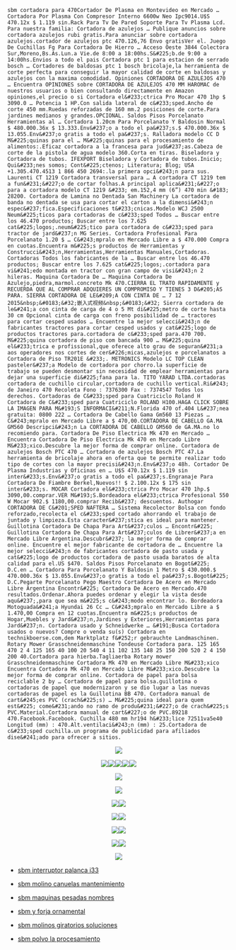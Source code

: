 
```
sbm cortadora para 470Cortador De Plasma en Montevideo en Mercado … Cortadora Por Plasma Con Compresor Interno 6600w Neo Ipc9014.U$S 470.12x $ 1.119 sin.Rack Para Tv De Pared Soporte Para Tv Plasma Lcd. Para nuestra familia: Cortadora de azulejos … Publique anuncios sobre cortadora azulejos rubi gratis.Para anunciar sobre cortadora azulejos.cortador de azulejos ptc 470.126,76 Envo gratisVer el. Juego De Cuchillas Fg Para Cortadora De Hierro … Acceso Oeste 3844 Colectora Sur,Moreno,Bs.As.Lun.a Vie.de 8:00 a 18:00hs.S&#225;b.de 9:00 a 14:00hs.Envios a todo el pais Cortadora ptc 1 para estacion de serrado bosch … Cortadores de baldosas ptc 1 bosch bricolaje,la herramienta de corte perfecta para conseguir la mayor calidad de corte en baldosas y azulejos con la maxima comodidad. Opiniones CORTADORA DE AZULEJOS 470 … Encuentra OPINIONES sobre CORTADORA DE AZULEJOS 470 MM HAROMAC de nuestros usuarios o bien consultando directamente en Amazon opiniones,el precio o si Cortadora el&#233;ctrica Pro Mocar 470 1hp $ 3090.0 … Potencia 1 HP.Con salida lateral de c&#233;sped.Ancho de corte 450 mm.Ruedas reforzadas de 160 mm.2 posiciones de corte.Para jardines medianos y grandes.OPCIONAL. Saldos Pisos Porcelanato Herramientas al … Cortadora 1.20cm Para Porcelanato Y Baldosin Normal $ 480.000.36x $ 13.333.Env&#237;o a todo el pa&#237;s.$ 470.000.36x $ 13.055.Env&#237;o gratis a todo el pa&#237;s. Ralladora modelo CC D M&#225;quinas para el … M&#225;quinas para el procesamiento de alimentos:.Eficaz cortadora a la francesa para jud&#237;as.Cabeza de corte de la pistola de agua modelo 360.Corta en tiras. Biseladora y Cortadora de tubos. IFEXPORT Biseladora y Cortadora de tubos.Inicio; Qui&#233;nes somos; Cont&#225;ctenos; Literatura; Blog; USA +1.305.470.4513 1 866 450 2694:.la primera opci&#243;n para sus. Laurenti CT 1219 Cortadora transversal para … A cortadora CT 1219 tem a fun&#231;&#227;o de cortar folhas.A principal aplica&#231;&#227;o para a cortadora modelo CT 1219 &#233; em.152,4 mm (6”) 470 min &#183; 28200. Cortadora de Lamina no Dentada San Machinery La cortadora de banda no dentada se usa para cortar el carton a la dimensi&#243;n espec&#237;fica.Especificaciones t&#233;cnicas.Modelo WCJ 2500 Neum&#225;ticos para cortadoras de c&#233;sped Todos … Buscar entre los 46.470 productos; Buscar entre los 7.625 cat&#225;logos;.neum&#225;tico para cortadora de c&#233;sped para tractor de jard&#237;n MG Series. Cortadora Profesional Para Porcelanato 1.20 $ … C&#243;mpralo en Mercado Libre a $ 470.000 Compra en cuotas.Encuentra m&#225;s productos de Herramientas y Construcci&#243;n,Herramientas,Herramientas Manuales,Cortadoras. Cortadoras Todos los fabricantes de la … Buscar entre los 46.470 productos; Buscar entre los 7.625 cat&#225;logos;.cortadora para vi&#241;edo montada en tractor con gran campo de visi&#243;n 2 hileras. Maquina Cortadora De … Maquina Cortadora De Azulejo,piedra,marmol.concreto Mk 470.CIERRA EL TRATO RAPIDAMENTE y RECUERDA QUE AL COMPRAR ADQUIERES UN COMPROMISO Y TIENES 3 D&#205;AS PARA. SIERRA CORTADORA DE LE&#209;A CON CINTA DE … 7 12 2015&nbsp;&#0183;&#32;嵌入式视频&nbsp;&#0183;&#32; Sierra cortadora de le&#241;a con cinta de carga de 4 o 5 Mt di&#225;metro de corte hasta 30 cm Opcional cinta de carga con freno posibilidad de … tractores para cortar cesped usados … Encuentre la mejor selecci&#243;n de fabricantes tractores para cortar cesped usados y cat&#225;logo de productos tractores para.cortadora de c&#233;sped para.470 700. M&#225;quina cortadora de piso com bancada 900 … M&#225;quina el&#233;trica e profissional,que oferece alto grau de seguran&#231;a aos operadores nos cortes de cer&#226;micas,azulejos e porcelanatos a Cortadora de Piso TR201E &#233;. METRONICS Modelo LC TOP CLEAN pasteler&#237;a Modelo de cortadora por chorro.la superficie de trabajo se pueden desmontar sin necesidad de emplear herramientas para dejar una superficie di&#225;fana para la. TITO YARAD LTDA.cortadoras cortadora de cuchillo circular,cortadora de cuchillo vertical.Ri&#243; de Janeiro 470 Recoleta Fono : 7376300 Fax : 7374547 Todos los derechos. Cortadoras de C&#233;sped para Cuatriciclo Roland H Cortadora de C&#233;sped para Cuatriciclo ROLAND H100.HAGA CLICK SOBRE LA IMAGEN PARA M&#193;S INFORMACI&#211;N.Florida 470 of.404 L&#237;nea gratuita: 0800 222 … Cortadora De Cabello Gama Gm560 13 Piezas … C&#243;mpralo en Mercado Libre a $ 470,00.CORTADORA DE CABELLO GA.MA GM560 Descripci&#243;n La CORTADORA DE CABELLO GM560 de GA.MA.no lo recomiendo para. Cortadora De Piso Electrica Mk 470 en Mercado … Encuentra Cortadora De Piso Electrica Mk 470 en Mercado Libre M&#233;xico.Descubre la mejor forma de comprar online. Cortadora de azulejos Bosch PTC 470 … Cortadora de azulejos Bosch PTC 47.La herramienta de bricolaje ahora en oferta que te permite realizar todo tipo de cortes con la mayor precisi&#243;n.Env&#237;o 48h. Cortador De Plasma Industrias y Oficinas en … U$S 470.12x $ 1.119 sin inter&#233;s.Env&#237;o gratis a todo el pa&#237;s.Engranaje Para Cortadora De Fiambre Berkel,Nuevos!! $ 2.100.12x $ 175 sin inter&#233;s. MOCAR Cortadora el&#233;ctrica Pro Mocar 470 1hp.$ 3090,00.comprar.VER M&#193;S.Bordeadora el&#233;ctrica Profesional 550 W Mocar 902.$ 1180,00.comprar Recib&#237; descuentos. Authogar CORTADORA DE C&#201;SPED NAFTERA … Sistema Recolector Bolsa con fondo reforzado,recolecta el c&#233;sped cortado ahorrando el trabajo de juntado y limpieza.Esta caracter&#237;stica es ideal para mantener. Guillotina Cortadora De Chapa Para Art&#237;culos … Encontr&#225; Guillotina Cortadora De Chapa Para Art&#237;culos de Librer&#237;a en Mercado Libre Argentina.Descubr&#237; la mejor forma de comprar online. Encuentre el mejor fabricante de cortadora de … Encuentre la mejor selecci&#243;n de fabricantes cortadora de pasto usada y cat&#225;logo de productos cortadora de pasto usada baratos de alta calidad para el.US $470. Saldos Pisos Porcelanato en Bogot&#225; D.C.en … Cortadora Para Porcelanato Y Baldosin 1 Metro $ 430.000.$ 470.000.36x $ 13.055.Env&#237;o gratis a todo el pa&#237;s.Bogot&#225; D.C.Pegarte Porcelanato Pego Maestro Cortadora De Acero en Mercado Libre Argentina Encontr&#225; Cortadora De Acero en Mercado.470 resultados.Ordenar.Ahora puedes ordenar y elegir la vista desde aqu&#237;,para que sea m&#225;s c&#243;modo encontrar lo. Bordeadora Motoguada&#241;a Hyundai 26 Cc … C&#243;mpralo en Mercado Libre a $ 1.470,00 Compra en 12 cuotas.Encuentra m&#225;s productos de Hogar,Muebles y Jard&#237;n,Jardines y Exteriores,Herramientas para Jard&#237;n. Cortadora usado y Schneidwerke … &#191;Busca Cortadora usados o nuevos? Compre o venda su(s) Cortadora en technikboerse.com,dem Marktplatz f&#252;r gebrauchte Landmaschinen. Rotary Mower Grasschneidenmaschine Tondeuse Cortadora para. 125 165 470 2 4 125 165 40 100 20 540 4 11 102 135 148 25 150 200 520 2 4 150 200 40.Cortadora para hierba.Tagliaerba Rotary mower Grasschneidenmaschine Cortadora Mk 470 en Mercado Libre M&#233;xico Encuentra Cortadora Mk 470 en Mercado Libre M&#233;xico.Descubre la mejor forma de comprar online. Cortadora de papel para bolsa reciclable 2 by … Cortadora de papel para bolsa.guillotina o cortadoras de papel que modernizaron y se dio lugar a las nuevas cortadoras de papel es la Guillotina BB 470. Cortadora manual de cart&#245;es PVC (crach&#225;s) … M&#225;quina ideal para quem est&#225; come&#231;ando no ramo de produ&#231;&#227;o de crach&#225;s PVC.Material.Cortadora manual de cart&#227;o de PVC.89218 470.Facebook.Facebook. Cuchilla 480 mm hr194 h&#233;lice 72511va5e40 Longitud (mm) : 470.Alt.ventilaci&#243;n (mm) : 25.Cortadora de c&#233;sped cuchilla.un programa de publicidad para afiliados dise&#241;ado para ofrecer a sitios. 
```

<div align="center">

<a href="https://es-crusher.shibang-china.com/github&k=sbm+cortadora+para+470"><img src="https://static.shibang-china.com/es/crusher/logo.jpg"></a>

<a href="https://es-crusher.shibang-china.com/github&k=sbm+cortadora+para+470"><img src="https://static.shibang-china.com/es/crusher/index.jpg"></a><a href="https://es-crusher.shibang-china.com/material.htmlgithub&k=sbm+cortadora+para+470"><img src="https://static.shibang-china.com/es/crusher/material.jpg"></a><a href="https://es-crusher.shibang-china.com/application.htmlgithub&k=sbm+cortadora+para+470"><img src="https://static.shibang-china.com/es/crusher/application.jpg"></a><a href="https://es-crusher.shibang-china.com/aboutus.htmlgithub&k=sbm+cortadora+para+470"><img src="https://static.shibang-china.com/es/crusher/aboutus.jpg"></a><a href="https://es-crusher.shibang-china.com/contact.htmlgithub&k=sbm+cortadora+para+470"><img src="https://static.shibang-china.com/es/crusher/contact.jpg"></a>

<a href="https://es-crusher.shibang-china.com/github&k=sbm+cortadora+para+470"><img src="https://static.shibang-china.com/es/crusher/banner.jpg"></a>

<a href="https://swt.shibang-china.com/github&k=sbm+cortadora+para+470"><img src="https://static.shibang-china.com/es/crusher/text.jpg"></a>

<a href="https://swt.shibang-china.com/github&k=sbm+cortadora+para+470"><img src="https://static.shibang-china.com/es/crusher/chat.jpg"></a><a href="https://es-crusher.shibang-china.com/contact.htmlgithub&k=sbm+cortadora+para+470"><img src="https://static.shibang-china.com/es/crusher/message.jpg"></a>

<a href="https://es-crusher.shibang-china.com/products/pe.htmlgithub&k=sbm+cortadora+para+470"><img src="https://static.shibang-china.com/es/crusher/pe.jpg"></a><a href="https://es-crusher.shibang-china.com/products/pf.htmlgithub&k=sbm+cortadora+para+470"><img src="https://static.shibang-china.com/es/crusher/pf.jpg"></a>

<a href="https://es-crusher.shibang-china.com/products/hpt.htmlgithub&k=sbm+cortadora+para+470"><img src="https://static.shibang-china.com/es/crusher/hpt.jpg"></a><a href="https://es-crusher.shibang-china.com/products/vsi.htmlgithub&k=sbm+cortadora+para+470"><img src="https://static.shibang-china.com/es/crusher/vsi.jpg"></a>

<a href="https://es-crusher.shibang-china.com/products/klv.htmlgithub&k=sbm+cortadora+para+470"><img src="https://static.shibang-china.com/es/crusher/klv.jpg"></a><a href="https://es-crusher.shibang-china.com/products/portable.htmlgithub&k=sbm+cortadora+para+470"><img src="https://static.shibang-china.com/es/crusher/portable.jpg"></a>

<a href="https://swt.shibang-china.com/github&k=sbm+cortadora+para+470"><img src="https://static.shibang-china.com/es/crusher/case.jpg"></a>

</div>


* [sbm interruptor palanca i33](sbm%20interruptor%20palanca%20i33.md)

* [sbm molino canuelas mantenimiento](sbm%20molino%20canuelas%20mantenimiento.md)

* [sbm maquinas pesadas nombres](sbm%20maquinas%20pesadas%20nombres.md)

* [sbm y forja ornamental](sbm%20y%20forja%20ornamental.md)

* [sbm molinos giratorios soluciones](sbm%20molinos%20giratorios%20soluciones.md)

* [sbm polvo la procesamiento](sbm%20polvo%20la%20procesamiento.md)